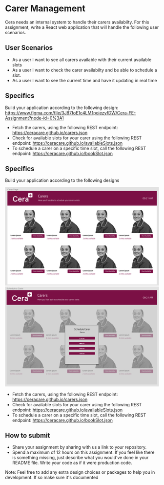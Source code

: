 # Carer Management

Cera needs an internal system to handle their carers availabilty.
For this assignment, write a React web application that will handle the following user scenarios.

## User Scenarios

- As a user I want to see all carers available with their current available slots
- As a user I want to check the carer availabilty and be able to schedule a slot.
- As a user I want to see the current time and have it updating in real time

## Specifics

Build your application according to the following design: https://www.figma.com/file/3J87foE1c4LM1poiezyfDW/Cera-FE-Assignment?node-id=0%3A1

- Fetch the carers, using the following REST endpoint: https://ceracare.github.io/carers.json
- Check for available slots for your carer using the following REST endpoint: https://ceracare.github.io/availableSlots.json
- To schedule a carer on a specific time slot, call the following REST endpoint: https://ceracare.github.io/bookSlot.json

## Specifics
Build your application according to the following designs 

![Carer Page](designs/carer-page.png)
![Schedule a carer](designs/schedule-a-carer.png)

- Fetch the carers, using the following REST endpoint: https://ceracare.github.io/carers.json
- Check for available slots for your carer using the following REST endpoint: https://ceracare.github.io/availableSlots.json
- To schedule a carer on a specific time slot, call the following REST endpoint: https://ceracare.github.io/bookSlot.json


## How to submit
- Share your assignment by sharing with us a link to your repository.
- Spend a maximum of 12 hours on this assignment. If you feel like there is something missing, just describe what you would've done in your README file. Write your code as if it were production code.

Note: Feel free to add any extra design choices or packages to help you in development. If so make sure it's documented

